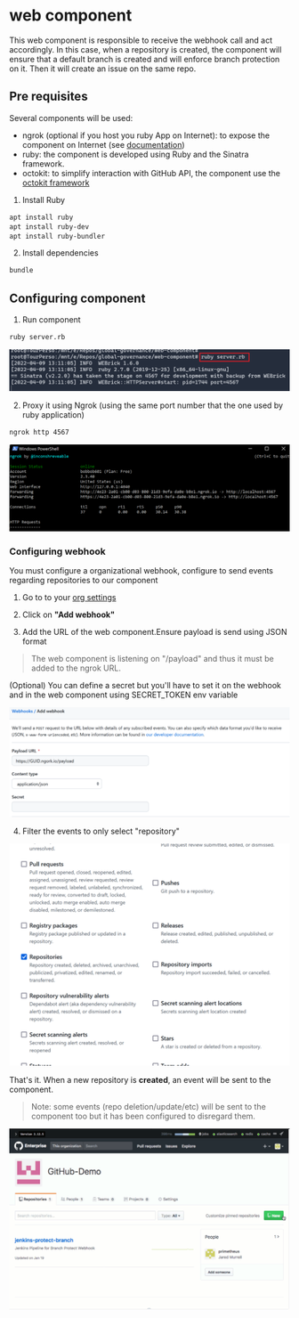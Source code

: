 # web component

This web component is responsible to receive the webhook call and act accordingly. In this case, when a repository is created, the component will ensure that a default branch is created and will enforce branch protection on it. Then it will create an issue on the same repo.

## Pre requisites

Several components will be used:

- ngrok (optional if you host you ruby App on Internet): to expose the component on Internet (see [documentation](https://ngrok.com/download))
- ruby: the component is developed using Ruby and the Sinatra framework.
- octokit: to simplify interaction with GitHub API, the component use the [octokit framework](http://octokit.github.io/octokit.rb/)

1. Install Ruby

``` sh
apt install ruby
apt install ruby-dev
apt install ruby-bundler
```

2. Install dependencies

``` sh
bundle
```

## Configuring component

1. Run component

``` sh
ruby server.rb
```

![Ruby app running](./doc/ruby.png)

2. Proxy it using Ngrok (using the same port number that the one used by ruby application)

``` sh
ngrok http 4567
```

![ngrok](./doc/ngrok.png)

### Configuring webhook

You must configure a organizational webhook, configure to send events regarding repositories to our component



1. Go to to your [org settings](https://github.com/organizations/lgmorandOrg/settings/hooks)

2. Click on **"Add webhook"**

3. Add the URL of the web component.Ensure payload is send using JSON format

> The web component is listening on "/payload" and thus it must be added to the ngrok URL.

(Optional) You can define a secret but you'll have to set it on the webhook and in the web component using SECRET_TOKEN env variable

![New Webhook](./doc/webhook.png)

4. Filter the events to only select "repository"

![events](./doc/events.png)

That's it. When a new repository is **created**, an event will be sent to the component.

> Note: some events (repo deletion/update/etc) will be sent to the component too but it has been configured to disregard them.

![demo](./doc/demo.gif)
